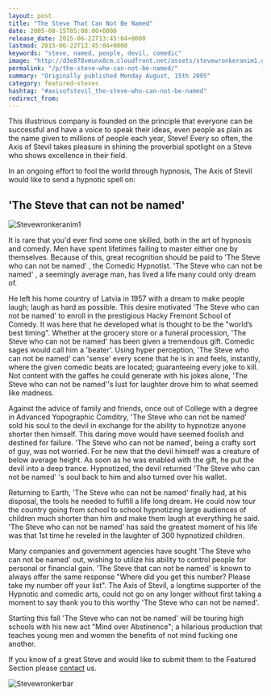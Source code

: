 ```yaml
---
layout: post
title: "The Steve That Can Not Be Named"
date: 2005-08-15T05:00:00+0000
release_date: 2015-06-22T13:45:04+0000
lastmod: 2015-06-22T13:45:04+0000
keywords: "steve, named, people, devil, comedic"
image: "http://d3e878vmunx8cm.cloudfront.net/assets/stevewronkeranim1.gif"
permalink: "/p/the-steve-who-can-not-be-named/"
summary: "Originally published Monday August, 15th 2005"
category: featured-steves
hashtag: "#axisofstevil_the-steve-who-can-not-be-named"
redirect_from:
---
```


[id_1]: http://d3e878vmunx8cm.cloudfront.net/assets/stevewronkeranim1.gif "stevewronkeranim1"[id_2]: http://d3e878vmunx8cm.cloudfront.net/assets/stevewronkermural.jpg "Stevewronkerbar"
This illustrious company is founded on the principle that everyone can be successful and have a voice to speak their ideas, even people as plain as the name given to millions of people each year, Steve! Every so often, the Axis of Stevil takes pleasure in shining the proverbial spotlight on a Steve who shows excellence in their field.

In an ongoing effort to fool the world through hypnosis, The Axis of Stevil would like to send a hypnotic spell on:

## 'The Steve that can not be named' ##

![Stevewronkeranim1][id_1]

It is rare that you'd ever find some one skilled, both in the art of hypnosis and comedy. Men have spent lifetimes failing to master either one by themselves. Because of this, great recognition should be paid to 'The Steve who can not be named' , the Comedic Hypnotist. 'The Steve who can not be named' , a seemingly average man, has lived a life many could only dream of.

He left his home country of Latvia in 1957 with a dream to make people laugh; laugh as hard as possible. This desire motivated 'The Steve who can not be named' to enroll in the prestigious Hacky Fremont School of Comedy. It was here that he developed what is thought to be the "world’s best timing". Whether at the grocery store or a funeral procession, 'The Steve who can not be named' has been given a tremendous gift. Comedic sages would call him a 'beater'. Using hyper perception, 'The Steve who can not be named' can 'sense' every scene that he is in and feels, instantly, where the given comedic beats are located; guaranteeing every joke to kill. Not content with the gaffes he could generate with his jokes alone, 'The Steve who can not be named''s lust for laughter drove him to what seemed like madness.

Against the advice of family and friends, once out of College with a degree in Advanced Yopographic Comditry, 'The Steve who can not be named' sold his soul to the devil in exchange for the ability to hypnotize anyone shorter then himself. This daring move would have seemed foolish and destined for failure. 'The Steve who can not be named', being a crafty sort of guy, was not worried. For he new that the devil himself was a creature of below average height. As soon as he was enabled with the gift, he put the devil into a deep trance. Hypnotized, the devil returned 'The Steve who can not be named' 's soul back to him and also turned over his wallet.

Returning to Earth, 'The Steve who can not be named' finally had, at his disposal, the tools he needed to fulfill a life long dream. He could now tour the country going from school to school hypnotizing large audiences of children much shorter than him and make them laugh at everything he said. 'The Steve who can not be named' has said the greatest moment of his life was that 1st time he reveled in the laughter of 300 hypnotized children.

Many companies and government agencies have sought 'The Steve who can not be named' out, wishing to utilize his ability to control people for personal or financial gain. 'The Steve that can not be named' is known to always offer the same response "Where did you get this number? Please take my number off your list". The Axis of Stevil, a longtime supporter of the Hypnotic and comedic arts, could not go on any longer without first taking a moment to say thank you to this worthy 'The Steve who can not be named'.

Starting this fall 'The Steve who can not be named' will be touring high schools with his new act "Mind over Abstinence"; a hilarious production that teaches young men and women the benefits of not mind fucking one another.

If you know of a great Steve and would like to submit them to the Featured Section please [contact](/contact) us.

![Stevewronkerbar][id_2]
